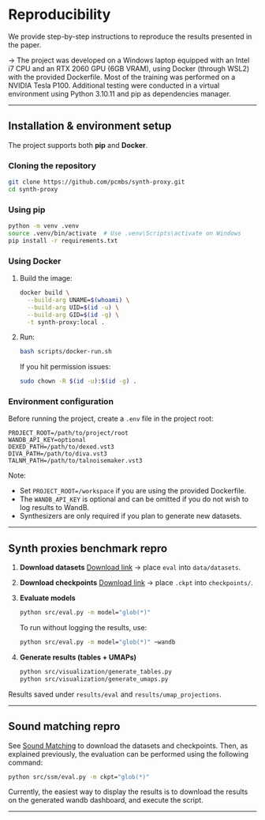 # Reproducibility

We provide step-by-step instructions to reproduce the results presented in the paper.

→ The project was developed on a Windows laptop equipped with an Intel i7 CPU and an RTX 2060 GPU (6GB VRAM), using Docker (through WSL2) with the provided Dockerfile. Most of the training was performed on a NVIDIA Tesla P100. Additional testing were conducted in a virtual environment using Python 3.10.11 and pip as dependencies manager. 

---

## Installation & environment setup

The project supports both **pip** and **Docker**.

### Cloning the repository
```bash
git clone https://github.com/pcmbs/synth-proxy.git
cd synth-proxy
```

### Using pip
```bash
python -m venv .venv
source .venv/bin/activate  # Use .venv\Scripts\activate on Windows
pip install -r requirements.txt
```

### Using Docker

1. Build the image:

    ```bash
    docker build \
      --build-arg UNAME=$(whoami) \
      --build-arg UID=$(id -u) \
      --build-arg GID=$(id -g) \
      -t synth-proxy:local .
    ```
2. Run:

    ```bash
    bash scripts/docker-run.sh
    ```

    If you hit permission issues:

    ```bash
    sudo chown -R $(id -u):$(id -g) .
    ```

### Environment configuration

Before running the project, create a `.env` file in the project root:

```plaintext
PROJECT_ROOT=/path/to/project/root
WANDB_API_KEY=optional
DEXED_PATH=/path/to/dexed.vst3
DIVA_PATH=/path/to/diva.vst3
TALNM_PATH=/path/to/talnoisemaker.vst3
```

Note:
- Set `PROJECT_ROOT=/workspace` if you are using the provided Dockerfile.
- The `WANDB_API_KEY` is optional and can be omitted if you do not wish to log results to WandB.
- Synthesizers are only required if you plan to generate new datasets.

---

## Synth proxies benchmark repro

1. **Download datasets**
   [Download link](https://e.pcloud.link/publink/show?code=kZ4K9MZhrJlXX1OtNmVTYJiaGl7myPj0De7) → place `eval` into `data/datasets`.

2. **Download checkpoints**
   [Download link](https://e.pcloud.link/publink/show?code=kZkK9MZgyvowLICDzfmuQmiLltCgXiX31Ek) → place `.ckpt` into `checkpoints/`.

3. **Evaluate models**

   ```bash
   python src/eval.py -m model="glob(*)"
   ```

   To run without logging the results, use:

   ```bash
   python src/eval.py -m model="glob(*)" ~wandb
   ```

4. **Generate results (tables + UMAPs)**

   ```bash
   python src/visualization/generate_tables.py
   python src/visualization/generate_umaps.py
   ```

Results saved under `results/eval` and `results/umap_projections`.

---

## Sound matching repro
See [Sound Matching](experiments.md#sound-matching-task) to download the datasets and checkpoints. Then, as explained previously, the evaluation can be performed using the following command:
```bash
python src/ssm/eval.py -m ckpt="glob(*)"
```
Currently, the easiest way to display the results is to download the results on the generated wandb dashboard, and execute the script.

---

